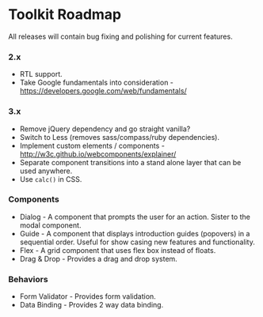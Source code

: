 # Toolkit Roadmap #

All releases will contain bug fixing and polishing for current features.

### 2.x ###
* RTL support.
* Take Google fundamentals into consideration - https://developers.google.com/web/fundamentals/

### 3.x ###
* Remove jQuery dependency and go straight vanilla?
* Switch to Less (removes sass/compass/ruby dependencies).
* Implement custom elements / components - http://w3c.github.io/webcomponents/explainer/
* Separate component transitions into a stand alone layer that can be used anywhere.
* Use `calc()` in CSS.

### Components ###
* Dialog - A component that prompts the user for an action. Sister to the modal component.
* Guide - A component that displays introduction guides (popovers) in a sequential order. Useful for show casing new features and functionality.
* Flex - A grid component that uses flex box instead of floats.
* Drag & Drop - Provides a drag and drop system.

### Behaviors ###
* Form Validator - Provides form validation.
* Data Binding - Provides 2 way data binding.